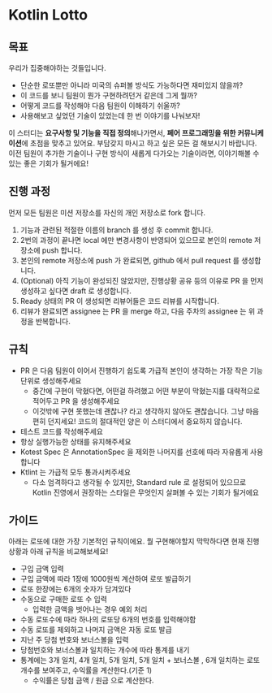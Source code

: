 # Kotlin Lotto

## 목표

우리가 집중해야하는 것들입니다.

- 단순한 로또뿐만 아니라 미국의 슈퍼볼 방식도 가능하다면 재미있지 않을까?
- 이 코드를 보니 팀원이 뭔가 구현하려던거 같은데 그게 뭘까?
- 어떻게 코드를 작성해야 다음 팀원이 이해하기 쉬울까?
- 사용해보고 싶었던 기술이 있었는데 한 번 이야기를 나눠보자!

이 스터디는 **요구사항 및 기능을 직접 정의**해나가면서, **페어 프로그래밍을 위한 커뮤니케이션**에 초점을 맞추고 있어요. 부담갖지 마시고 하고 싶은 모든 걸 해보시기 바랍니다. 이전 팀원이 추가한 기술이나 구현 방식이 새롭게 다가오는 기술이라면, 이야기해볼 수 있는 좋은 기회가 될거에요!

## 진행 과정

먼저 모든 팀원은 미션 저장소를 자신의 개인 저장소로 fork 합니다.

1. 기능과 관련된 적절한 이름의 branch 를 생성 후 commit 합니다.
2. 2번의 과정이 끝나면 local 에만 변경사항이 반영되어 있으므로 본인의 remote 저장소에 push 합니다.
3. 본인의 remote 저장소에 push 가 완료되면, github 에서 pull request 를 생성합니다.
4. (Optional) 아직 기능이 완성되진 않았지만, 진행상황 공유 등의 이유로 PR 을 먼저 생성하고 싶다면 draft 로 생성합니다.
5. Ready 상태의 PR 이 생성되면 리뷰어들은 코드 리뷰를 시작합니다.
6. 리뷰가 완료되면 assignee 는 PR 을 merge 하고, 다음 주차의 assignee 는 위 과정을 반복합니다.

## 규칙

- PR 은 다음 팀원이 이어서 진행하기 쉽도록 가급적 본인이 생각하는 가장 작은 기능 단위로 생성해주세요
    - 중간에 구현이 막혔다면, 어떤걸 하려했고 어떤 부분이 막혔는지를 대략적으로 적어두고 PR 을 생성해주세요
    - 이것밖에 구현 못했는데 괜찮나? 라고 생각하지 않아도 괜찮습니다. 그냥 마음편히 던지세요! 코드의 절대적인 양은 이 스터디에서 중요하지 않습니다.
- 테스트 코드를 작성해주세요
- 항상 실행가능한 상태를 유지해주세요
- Kotest Spec 은 AnnotationSpec 을 제외한 나머지를 선호에 따라 자유롭게 사용합니다
- Ktlint 는 가급적 모두 통과시켜주세요
    - 다소 엄격하다고 생각될 수 있지만, Standard rule 로 설정되어 있으므로 Kotlin 진영에서 권장하는 스타일은 무엇인지 살펴볼 수 있는 기회가 될거에요

## 가이드

아래는 로또에 대한 가장 기본적인 규칙이에요. 뭘 구현해야할지 막막하다면 현재 진행상황과 아래 규칙을 비교해보세요!

- 구입 금액 입력
- 구입 금액에 따라 1장에 1000원씩 계산하여 로또 발급하기
- 로또 한장에는 6개의 숫자가 담겨있다
- 수동으로 구매한 로또 수 입력
    - 입력한 금액을 벗어나는 경우 예외 처리
- 수동 로또수에 따라 하나의 로또당 6개의 번호를 입력해야함
- 수동 로또를 제외하고 나머지 금액은 자동 로또 발급
- 지난 주 당첨 번호와 보너스볼을 입력
- 당첨번호와 보너스볼과 일치하는 개수에 따라 통계를 내기
- 통계에는 3개 일치, 4개 일치, 5개 일치, 5개 일치 + 보너스볼 , 6개 일치하는 로또 개수를 보여주고, 수익률을 계산한다.(기준 1)
    - 수익률은 당첨 금액 / 원금 으로 계산한다.
